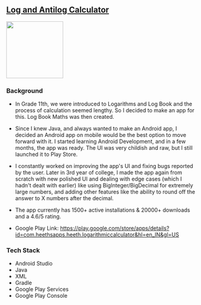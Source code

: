 ## [Log and Antilog Calculator](https://play.google.com/store/apps/details?id=com.heethsapps.heeth.logarithmiccalculator)

<a href="https://play.google.com/store/apps/details?id=com.heethsapps.heeth.logarithmiccalculator"><img src="images/google_play_badge.png" width="150"></a>

### Background

- In Grade 11th, we were introduced to Logarithms and Log Book and the process of calculation seemed lengthy. So I decided to make an app for this. Log Book Maths was then created.

- Since I knew Java, and always wanted to make an Android app, I decided an Android app on mobile would be the best option to move forward with it. I started learning Android Development, and in a few months, the app was ready. The UI was very childish and raw, but I still launched it to Play Store.
  
- I constantly worked on improving the app's UI and fixing bugs reported by the user. Later in 3rd year of college, I made the app again from scratch with new polished UI and dealing with edge cases (which I hadn't dealt with earlier) like using BigInteger/BigDecimal for extremely large numbers, and adding other features like the ability to round off the answer to X numbers after the decimal.
  
- The app currently has 1500+ active installations & 20000+ downloads and a 4.6/5 rating.
  
- Google Play Link: https://play.google.com/store/apps/details?id=com.heethsapps.heeth.logarithmiccalculator&hl=en_IN&gl=US


### Tech Stack

- Android Studio
- Java
- XML
- Gradle
- Google Play Services
- Google Play Console
